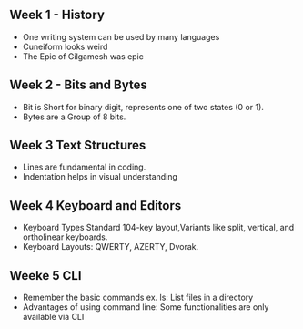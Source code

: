 ## Week 1 - History
- One writing system can be used by many languages
- Cuneiform looks weird
- The Epic of Gilgamesh was epic
## Week 2 - Bits and Bytes
- Bit is Short for binary digit, represents one of two states (0 or 1).
- Bytes are a Group of 8 bits.
## Week 3 Text Structures 
- Lines are fundamental in coding.
- Indentation helps in visual understanding
## Week 4 Keyboard and Editors
- Keyboard Types Standard 104-key layout,Variants like split, vertical, and ortholinear keyboards.
- Keyboard Layouts: QWERTY, AZERTY, Dvorak.
## Weeke 5 CLI
- Remember the basic commands ex. ls: List files in a directory
- Advantages of using command line: Some functionalities are only available via CLI
